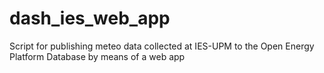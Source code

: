 # dash_ies_web_app
Script for publishing meteo data collected at IES-UPM to the Open Energy Platform Database by means of a web app
